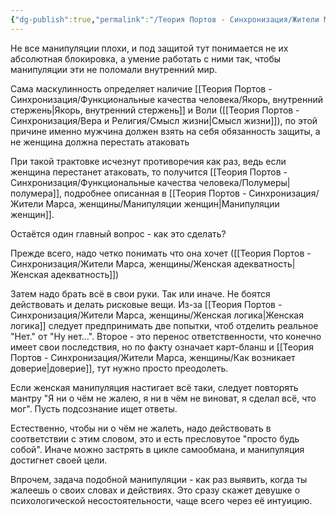 ```yaml
---
{"dg-publish":true,"permalink":"/Теория Портов - Синхронизация/Жители Марса, женщины/Защита от женских манипуляций/"}
---
```


Не все манипуляции плохи, и под защитой тут понимается не их абсолютная блокировка, а умение работать с ними так, чтобы манипуляции эти не поломали внутренний мир.

Сама маскулинность определяет наличие [[Теория Портов - Синхронизация/Функциональные качества человека/Якорь, внутренний стержень\|Якорь, внутренний стержень]] и Воли ([[Теория Портов - Синхронизация/Вера и Религия/Смысл жизни\|Смысл жизни]]), по этой причине именно мужчина должен взять на себя обязанность защиты, а не женщина должна перестать атаковать

При такой трактовке исчезнут противоречия как раз, ведь если женщина перестанет атаковать, то получится [[Теория Портов - Синхронизация/Функциональные качества человека/Полумеры\|полумера]], подробнее описанная в [[Теория Портов - Синхронизация/Жители Марса, женщины/Манипуляции женщин\|Манипуляции женщин]].

Остаётся один главный вопрос - как это сделать?

Прежде всего, надо четко понимать что она хочет ([[Теория Портов - Синхронизация/Жители Марса, женщины/Женская адекватность\|Женская адекватность]])

Затем надо брать всё в свои руки. Так или иначе. Не боятся действовать и делать рисковые вещи. Из-за [[Теория Портов - Синхронизация/Жители Марса, женщины/Женская логика\|Женская логика]] следует предпринимать две попытки, чтоб отделить реальное "Нет." от "Ну нет...". Второе - это перенос ответственности, что конечно имеет свои последствия, но по факту означает карт-бланш и [[Теория Портов - Синхронизация/Жители Марса, женщины/Как возникает доверие\|доверие]], тут нужно просто преодолеть.

Если женская манипуляция настигает всё таки, следует повторять мантру "Я ни о чём не жалею, я ни в чём не виноват, я сделал всё, что мог".
Пусть подсознание ищет ответы.

Естественно, чтобы ни о чём не жалеть, надо действовать в соответствии с этим словом, это и есть пресловутое "просто будь собой". Иначе можно застрять в цикле самообмана, и манипуляция достигнет своей цели.

Впрочем, задача подобной манипуляции - как раз выявить, когда ты жалеешь о своих словах и действиях. Это сразу скажет девушке о психологической несостоятельности, чаще всего через её интуицию.